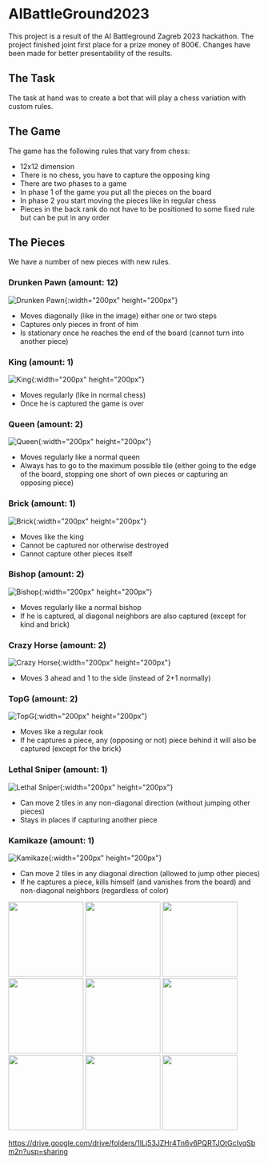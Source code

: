 # AIBattleGround2023

This project is a result of the AI Battleground Zagreb 2023 hackathon. The project finished joint first place for a prize money of 800€. Changes have been made for better presentability of the results.

## The Task
The task at hand was to create a bot that will play a chess variation with custom rules.

## The Game
The game has the following rules that vary from chess:
* 12x12 dimension
* There is no chess, you have to capture the opposing king
* There are two phases to a game
 * In phase 1 of the game you put all the pieces on the board
 * In phase 2 you start moving the pieces like in regular chess
 * Pieces in the back rank do not have to be positioned to some fixed rule but can be put in any order

## The Pieces
We have a number of new pieces with new rules.

### Drunken Pawn (amount: 12)
![Drunken Pawn](images/DrunkenPawn.jpeg){:width="200px" height="200px"}
* Moves diagonally (like in the image) either one or two steps
* Captures only pieces in front of him
* Is stationary once he reaches the end of the board (cannot turn into another piece)

### King (amount: 1)
![King](images/King.jpeg){:width="200px" height="200px"}
* Moves regularly (like in normal chess)
* Once he is captured the game is over

### Queen (amount: 2)
![Queen](images/Queen.jpeg){:width="200px" height="200px"}
* Moves regularly like a normal queen
* Always has to go to the maximum possible tile (either going to the edge of the board, stopping one short of own pieces or capturing an opposing piece)

### Brick (amount: 1)
![Brick](images/Brick.jpeg){:width="200px" height="200px"}
* Moves like the king
* Cannot be captured nor otherwise destroyed
* Cannot capture other pieces itself

### Bishop (amount: 2)
![Bishop](images/Bishop.jpeg){:width="200px" height="200px"}
* Moves regularly like a normal bishop
* If he is captured, al diagonal neighbors are also captured (except for kind and brick)

### Crazy Horse (amount: 2)
![Crazy Horse](images/CrazyHorse.jpeg){:width="200px" height="200px"}
* Moves 3 ahead and 1 to the side (instead of 2+1 normally)

### TopG (amount: 2)
![TopG](images/TopG.jpeg){:width="200px" height="200px"}
* Moves like a regular rook
* If he captures a piece, any (opposing or not) piece behind it will also be captured (except for the brick)


### Lethal Sniper (amount: 1)
![Lethal Sniper](images/LethalSniper.jpeg){:width="200px" height="200px"}
* Can move 2 tiles in any non-diagonal direction (without jumping other pieces)
* Stays in places if capturing another piece


### Kamikaze (amount: 1)
![Kamikaze](images/Kamikaze.jpeg){:width="200px" height="200px"}
* Can move 2 tiles in any diagonal direction (allowed to jump other pieces)
* If he captures a piece, kills himself (and vanishes from the board) and non-diagonal neighbors (regardless of color)

<img src="images/DrunkenPawn.jpeg" width="150" height="150">
<img src="images/King.jpeg" width="150" height="150">
<img src="images/Queen.jpeg" width="150" height="150">
<img src="images/Brick.jpeg" width="150" height="150">
<img src="images/Bishop.jpeg" width="150" height="150">
<img src="images/CrazyHorse.jpeg" width="150" height="150">
<img src="images/TopG.jpeg" width="150" height="150">
<img src="images/LethalSniper.jpeg" width="150" height="150">
<img src="images/Kamikaze.jpeg" width="150" height="150">


https://drive.google.com/drive/folders/1ILj53JZHr4Tn6v6PQRTJOtGcIvqSbm2n?usp=sharing
